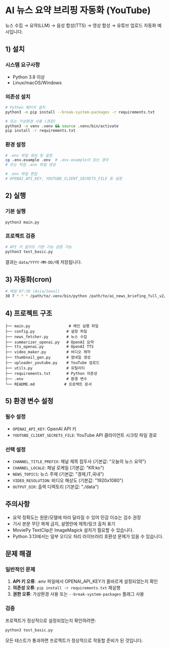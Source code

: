 # AI 뉴스 요약 브리핑 자동화 (YouTube)

뉴스 수집 → 요약(LLM) → 음성 합성(TTS) → 영상 합성 → 유튜브 업로드 자동화 예시입니다.

## 1) 설치

### 시스템 요구사항
- Python 3.8 이상
- Linux/macOS/Windows

### 의존성 설치
```bash
# Python 패키지 설치
python3 -m pip install --break-system-packages -r requirements.txt

# 또는 가상환경 사용 (권장)
python3 -m venv .venv && source .venv/bin/activate
pip install -r requirements.txt
```

### 환경 설정
```bash
# .env 파일 생성 및 설정
cp .env.example .env  # .env.example이 있는 경우
# 또는 직접 .env 파일 생성

# .env 파일 편집
# OPENAI_API_KEY, YOUTUBE_CLIENT_SECRETS_FILE 등 설정
```

## 2) 실행

### 기본 실행
```bash
python3 main.py
```

### 프로젝트 검증
```bash
# API 키 없이도 기본 기능 검증 가능
python3 test_basic.py
```

결과는 `data/YYYY-MM-DD/`에 저장됩니다.

## 3) 자동화(cron)
```bash
# 매일 07:30 (Asia/Seoul)
30 7 * * * /path/to/.venv/bin/python /path/to/ai_news_briefing_full_v2/main.py >> /path/to/run.log 2>&1
```

## 4) 프로젝트 구조
```
├── main.py                 # 메인 실행 파일
├── config.py              # 설정 파일
├── news_fetcher.py        # 뉴스 수집
├── summarizer_openai.py   # OpenAI 요약
├── tts_openai.py          # OpenAI TTS
├── video_maker.py         # 비디오 제작
├── thumbnail_gen.py       # 썸네일 생성
├── uploader_youtube.py    # YouTube 업로드
├── utils.py               # 유틸리티
├── requirements.txt       # Python 의존성
├── .env                   # 환경 변수
└── README.md             # 프로젝트 문서
```

## 5) 환경 변수 설정

### 필수 설정
- `OPENAI_API_KEY`: OpenAI API 키
- `YOUTUBE_CLIENT_SECRETS_FILE`: YouTube API 클라이언트 시크릿 파일 경로

### 선택 설정
- `CHANNEL_TITLE_PREFIX`: 채널 제목 접두사 (기본값: "오늘의 뉴스 요약")
- `CHANNEL_LOCALE`: 채널 로케일 (기본값: "KR:ko")
- `NEWS_TOPICS`: 뉴스 주제 (기본값: "경제,IT,국내")
- `VIDEO_RESOLUTION`: 비디오 해상도 (기본값: "1920x1080")
- `OUTPUT_DIR`: 출력 디렉토리 (기본값: "./data")

## 주의사항
- 요약 정확도는 원문/모델에 따라 달라질 수 있어 민감 이슈는 검수 권장
- 기사 본문 무단 복제 금지, 설명란에 제목/링크 출처 표기
- MoviePy TextClip은 ImageMagick 설치가 필요할 수 있습니다.
- Python 3.13에서는 일부 오디오 처리 라이브러리 호환성 문제가 있을 수 있습니다.

## 문제 해결

### 일반적인 문제
1. **API 키 오류**: .env 파일에서 OPENAI_API_KEY가 올바르게 설정되었는지 확인
2. **의존성 오류**: `pip install -r requirements.txt` 재실행
3. **권한 오류**: 가상환경 사용 또는 `--break-system-packages` 플래그 사용

### 검증
프로젝트가 정상적으로 설정되었는지 확인하려면:
```bash
python3 test_basic.py
```

모든 테스트가 통과하면 프로젝트가 정상적으로 작동할 준비가 된 것입니다.
